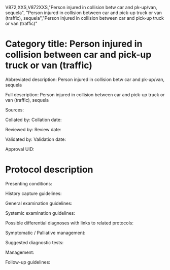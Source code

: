 V872,XXS,V872XXS,"Person injured in collision betw car and pk-up/van, sequela", "Person injured in collision between car and pick-up truck or van (traffic), sequela","Person injured in collision between car and pick-up truck or van (traffic)"
# Category title: Person injured in collision between car and pick-up truck or van (traffic)

Abbreviated description: Person injured in collision betw car and pk-up/van, sequela

Full description: Person injured in collision between car and pick-up truck or van (traffic), sequela

Sources:

Collated by:
Collation date:

Reviewed by:
Review date:

Validated by:
Validation date:

Approval UID:

# Protocol description

Presenting conditions:

History capture guidelines:

General examination guidelines:

Systemic examination guidelines:

Possible differential diagnoses with links to related protocols:

Symptomatic / Palliative management:

Suggested diagnostic tests:

Management:

Follow-up guidelines:
